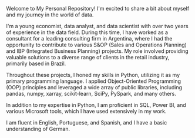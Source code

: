Welcome to My Personal Repository!
I'm excited to share a bit about myself and my journey in the world of data.

I'm a young economist, data analyst, and data scientist with over two years of experience in the data field. During this time, I have worked as a consultant for a leading consulting firm in Argentina, where I had the opportunity to contribute to various S&OP (Sales and Operations Planning) and IBP (Integrated Business Planning) projects. My role involved providing valuable solutions to a diverse range of clients in the retail industry, primarily based in Brazil.

Throughout these projects, I honed my skills in Python, utilizing it as my primary programming language. I applied Object-Oriented Programming (OOP) principles and leveraged a wide array of public libraries, including pandas, numpy, xarray, scikit-learn, SciPy, PySpark, and many others.

In addition to my expertise in Python, I am proficient in SQL, Power BI, and various Microsoft tools, which I have used extensively in my work.

I am fluent in English, Portuguese, and Spanish, and I have a basic understanding of German.
